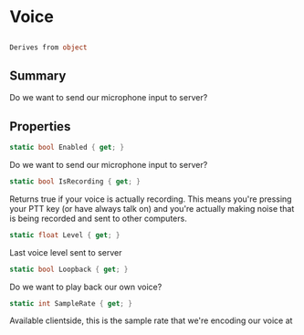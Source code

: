 # Voice

## 
```c#
Derives from object
```

## Summary

Do we want to send our microphone input to server?
## Properties

```c#
static bool Enabled { get; } 
```
Do we want to send our microphone input to server?
```c#
static bool IsRecording { get; } 
```
Returns true if your voice is actually recording. This means you're pressing your PTT key (or have always talk on)
and you're actually making noise that is being recorded and sent to other computers.
```c#
static float Level { get; } 
```
Last voice level sent to server
```c#
static bool Loopback { get; } 
```
Do we want to play back our own voice?
```c#
static int SampleRate { get; } 
```
Available clientside, this is the sample rate that we're encoding our voice at
